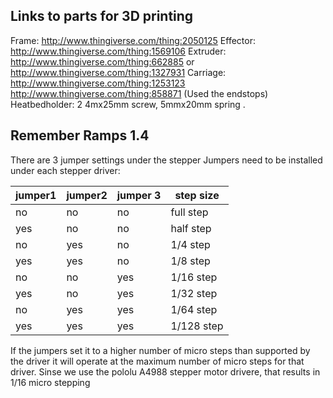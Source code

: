 ## Links to parts for 3D printing 

Frame:      http://www.thingiverse.com/thing:2050125
Effector:   http://www.thingiverse.com/thing:1569106
Extruder:   http://www.thingiverse.com/thing:662885
      or    http://www.thingiverse.com/thing:1327931
Carriage:   http://www.thingiverse.com/thing:1253123
            http://www.thingiverse.com/thing:858871   (Used the endstops) 
Heatbedholder: 2 4mx25mm screw, 5mmx20mm spring .


## Remember Ramps 1.4 
There are 3 jumper settings under the stepper
Jumpers need to be installed under each stepper driver:

jumper1 | jumper2 | jumper 3 | step size
------------ | ------------- | ------------- | -------------
 no  |  no |   no |  full step
 yes |  no |   no |   half step
 no  |  yes |   no |   1/4 step
 yes |  yes |   no |   1/8 step
 no  |  no |   yes |   1/16 step
 yes |  no |   yes |   1/32 step
 no  |  yes |   yes |   1/64 step
 yes |  yes |   yes |   1/128 step
 
 If the jumpers set it to a higher number of micro steps than supported by the 
 driver it will operate at the maximum number of micro steps for that driver. 
 Sinse we use the pololu A4988 stepper motor drivere, that results in 1/16 micro stepping

